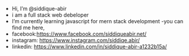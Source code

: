 - Hi, I’m @siddique-abir
- i am a full stack web debeloper
- I’m currently learning javascript for mern stack development
-you can find me here,
 - facebook:https://www.facebook.com/siddiqueabir.net/
- instagram: https://www.instagram.com/siddiqe.abir/
- linkedin: https://www.linkedin.com/in/siddique-abir-a1232b15a/

